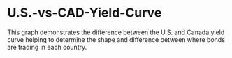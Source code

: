 # U.S.-vs-CAD-Yield-Curve
This graph demonstrates the difference between the U.S. and Canada yield curve helping to determine the shape and difference between where bonds are trading in each country.
